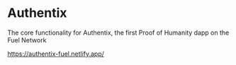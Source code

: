 # Authentix
The core functionality for Authentix, the first Proof of Humanity dapp on the Fuel Network

https://authentix-fuel.netlify.app/
